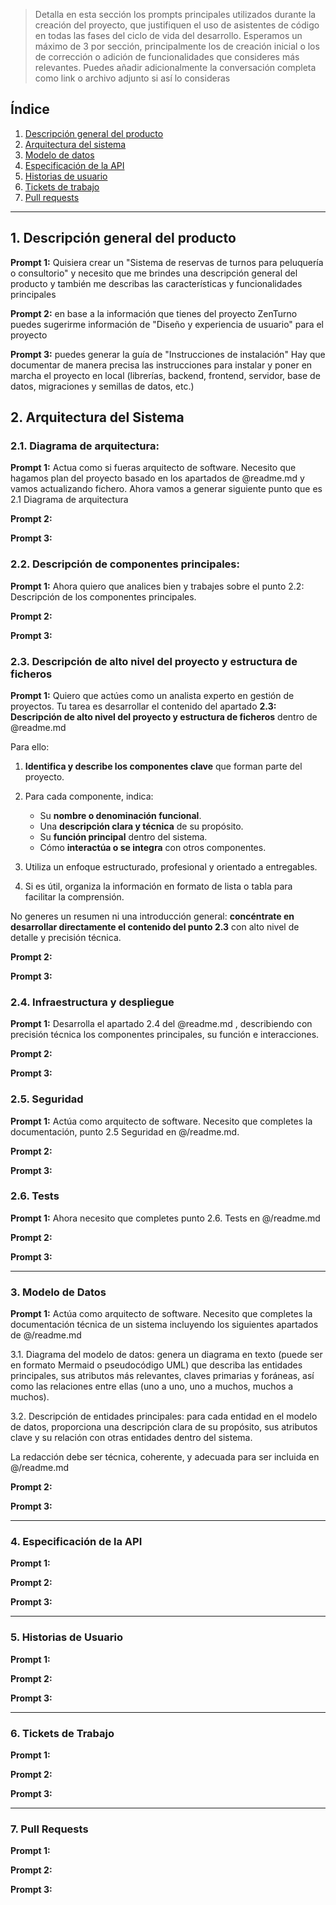 > Detalla en esta sección los prompts principales utilizados durante la creación del proyecto, que justifiquen el uso de asistentes de código en todas las fases del ciclo de vida del desarrollo. Esperamos un máximo de 3 por sección, principalmente los de creación inicial o  los de corrección o adición de funcionalidades que consideres más relevantes.
Puedes añadir adicionalmente la conversación completa como link o archivo adjunto si así lo consideras


## Índice

1. [Descripción general del producto](#1-descripción-general-del-producto)
2. [Arquitectura del sistema](#2-arquitectura-del-sistema)
3. [Modelo de datos](#3-modelo-de-datos)
4. [Especificación de la API](#4-especificación-de-la-api)
5. [Historias de usuario](#5-historias-de-usuario)
6. [Tickets de trabajo](#6-tickets-de-trabajo)
7. [Pull requests](#7-pull-requests)

---

## 1. Descripción general del producto

**Prompt 1:**
Quisiera crear un "Sistema de reservas de turnos para peluquería o consultorio" y necesito que me brindes una descripción general del producto y también me describas las características y funcionalidades principales

**Prompt 2:**
en base a la información que tienes del proyecto ZenTurno puedes sugerirme información de "Diseño y experiencia de usuario" para el proyecto

**Prompt 3:**
puedes generar la guía de "Instrucciones de instalación"
Hay que documentar de manera precisa las instrucciones para instalar y poner en marcha el proyecto en local (librerías, backend, frontend, servidor, base de datos, migraciones y semillas de datos, etc.)

## 2. Arquitectura del Sistema

### **2.1. Diagrama de arquitectura:**

**Prompt 1:**
Actua como si fueras arquitecto de software. Necesito que hagamos plan del proyecto basado en los apartados de @readme.md y vamos actualizando fichero. Ahora vamos a generar siguiente punto que es 2.1 Diagrama de arquitectura

**Prompt 2:**

**Prompt 3:**

### **2.2. Descripción de componentes principales:**

**Prompt 1:**
Ahora quiero que analices bien y trabajes sobre el punto 2.2: Descripción de los componentes principales.

**Prompt 2:**

**Prompt 3:**

### **2.3. Descripción de alto nivel del proyecto y estructura de ficheros**

**Prompt 1:**
Quiero que actúes como un analista experto en gestión de proyectos. Tu tarea es desarrollar el contenido del apartado **2.3: Descripción de alto nivel del proyecto y estructura de ficheros** dentro de @readme.md 

Para ello:

1. **Identifica y describe los componentes clave** que forman parte del proyecto.
2. Para cada componente, indica:

   * Su **nombre o denominación funcional**.
   * Una **descripción clara y técnica** de su propósito.
   * Su **función principal** dentro del sistema.
   * Cómo **interactúa o se integra** con otros componentes.
3. Utiliza un enfoque estructurado, profesional y orientado a entregables.
4. Si es útil, organiza la información en formato de lista o tabla para facilitar la comprensión.

No generes un resumen ni una introducción general: **concéntrate en desarrollar directamente el contenido del punto 2.3** con alto nivel de detalle y precisión técnica.

**Prompt 2:**

**Prompt 3:**

### **2.4. Infraestructura y despliegue**

**Prompt 1:**
Desarrolla el apartado 2.4 del @readme.md , describiendo con precisión técnica los componentes principales, su función e interacciones.

**Prompt 2:**

**Prompt 3:**

### **2.5. Seguridad**

**Prompt 1:**
Actúa como arquitecto de software. Necesito que completes la documentación, punto 2.5 Seguridad en @/readme.md.

**Prompt 2:**

**Prompt 3:**

### **2.6. Tests**

**Prompt 1:**
Ahora necesito que completes punto 2.6. Tests en @/readme.md 

**Prompt 2:**

**Prompt 3:**

---

### 3. Modelo de Datos

**Prompt 1:**
Actúa como arquitecto de software. Necesito que completes la documentación técnica de un sistema incluyendo los siguientes apartados de @/readme.md 

3.1. Diagrama del modelo de datos: genera un diagrama en texto (puede ser en formato Mermaid o pseudocódigo UML) que describa las entidades principales, sus atributos más relevantes, claves primarias y foráneas, así como las relaciones entre ellas (uno a uno, uno a muchos, muchos a muchos).

3.2. Descripción de entidades principales: para cada entidad en el modelo de datos, proporciona una descripción clara de su propósito, sus atributos clave y su relación con otras entidades dentro del sistema.

La redacción debe ser técnica, coherente, y adecuada para ser incluida en @/readme.md

**Prompt 2:**

**Prompt 3:**

---

### 4. Especificación de la API

**Prompt 1:**

**Prompt 2:**

**Prompt 3:**

---

### 5. Historias de Usuario

**Prompt 1:**

**Prompt 2:**

**Prompt 3:**

---

### 6. Tickets de Trabajo

**Prompt 1:**

**Prompt 2:**

**Prompt 3:**

---

### 7. Pull Requests

**Prompt 1:**

**Prompt 2:**

**Prompt 3:**
